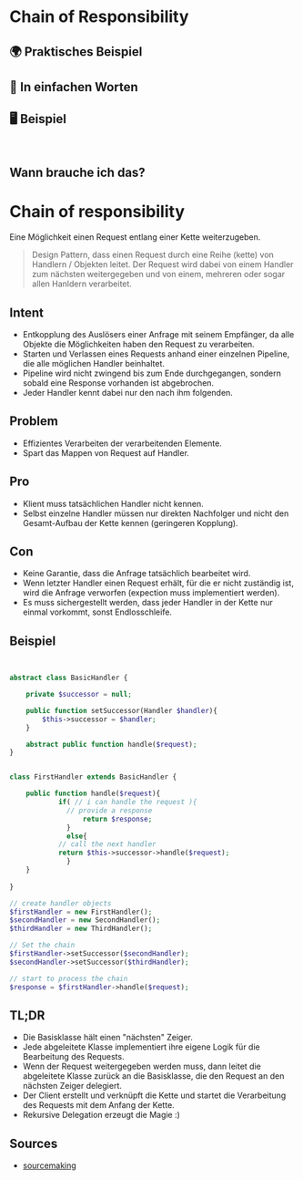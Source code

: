 # Chain of Responsibility

## 🌍 Praktisches Beispiel


## 💬 In einfachen Worten
## 🖥 Beispiel

```php 



```

## Wann brauche ich das? 


# Chain of responsibility
Eine Möglichkeit einen Request entlang einer Kette weiterzugeben.

> Design Pattern, dass einen Request durch eine Reihe (kette) von Handlern / Objekten leitet. Der Request wird dabei von einem Handler zum nächsten weitergegeben und von einem, mehreren oder sogar allen Hanldern verarbeitet. 

## Intent

- Entkopplung des Auslösers einer Anfrage mit seinem Empfänger, da alle Objekte die Möglichkeiten haben den Request zu verarbeiten. 
- Starten und Verlassen eines Requests anhand einer einzelnen Pipeline, die alle möglichen Handler beinhaltet. 
- Pipeline wird nicht zwingend bis zum Ende durchgegangen, sondern sobald eine Response vorhanden ist abgebrochen. 
- Jeder Handler kennt dabei nur den nach ihm folgenden. 

## Problem

- Effizientes Verarbeiten der verarbeitenden Elemente. 
- Spart das Mappen von Request auf Handler. 

## Pro 

- Klient muss tatsächlichen Handler nicht kennen. 
- Selbst einzelne Handler müssen nur direkten Nachfolger und nicht den Gesamt-Aufbau der Kette kennen (geringeren Kopplung). 

## Con 

- Keine Garantie, dass die Anfrage tatsächlich bearbeitet wird. 
- Wenn letzter Handler einen Request erhält, für die er nicht zuständig ist, wird die Anfrage verworfen (expection muss implementiert werden).
- Es muss sichergestellt werden, dass jeder Handler in der Kette nur einmal vorkommt, sonst Endlosschleife.

## Beispiel

~~~php


abstract class BasicHandler {

    private $successor = null;

    public function setSuccessor(Handler $handler){
        $this->successor = $handler;
    }

    abstract public function handle($request);
}


class FirstHandler extends BasicHandler {

    public function handle($request){
		    if( // i can handle the request ){
		      // provide a response
				  return $response;
			  }
			  else{
	        // call the next handler
	        return $this->successor->handle($request);
			  }      
    }
    
}

// create handler objects
$firstHandler = new FirstHandler();
$secondHandler = new SecondHandler();
$thirdHandler = new ThirdHandler();

// Set the chain
$firstHandler->setSuccessor($secondHandler);
$secondHandler->setSuccessor($thirdHandler);

// start to process the chain
$response = $firstHandler->handle($request);


~~~


## TL;DR 

- Die Basisklasse hält einen "nächsten" Zeiger.
- Jede abgeleitete Klasse implementiert ihre eigene Logik für die Bearbeitung des Requests.
- Wenn der Request weitergegeben werden muss, dann leitet die abgeleitete Klasse zurück an die Basisklasse, die den Request an den nächsten Zeiger delegiert.
- Der Client erstellt und verknüpft die Kette und startet die Verarbeitung des Requests mit dem Anfang der Kette. 
- Rekursive Delegation erzeugt die Magie :)

## Sources 

- [sourcemaking](https://sourcemaking.com/design_patterns/chain_of_responsibility)



